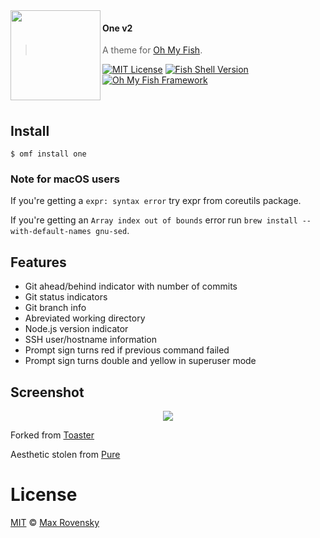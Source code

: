 <img src="https://cdn.rawgit.com/oh-my-fish/oh-my-fish/e4f1c2e0219a17e2c748b824004c8d0b38055c16/docs/logo.svg" align="left" width="144px" height="144px"/>

#### One v2
> A theme for [Oh My Fish](https://github.com/oh-my-fish/oh-my-fish).

[![MIT License](https://img.shields.io/badge/license-MIT-007EC7.svg?style=flat-square)](/LICENSE)
[![Fish Shell Version](https://img.shields.io/badge/fish-v2.2.0-007EC7.svg?style=flat-square)](https://fishshell.com)
[![Oh My Fish Framework](https://img.shields.io/badge/Oh%20My%20Fish-Framework-007EC7.svg?style=flat-square)](https://www.github.com/oh-my-fish/oh-my-fish)

<br/>


## Install

```fish
$ omf install one
```

### Note for macOS users
If you're getting a `expr: syntax error` try expr from coreutils package.

If you're getting an `Array index out of bounds` error run `brew install --with-default-names gnu-sed`.

## Features

* Git ahead/behind indicator with number of commits
* Git status indicators
* Git branch info
* Abreviated working directory
* Node.js version indicator
* SSH user/hostname information
* Prompt sign turns red if previous command failed
* Prompt sign turns double and yellow in superuser mode

## Screenshot

<p align="center">
  <a href="http://stuffs.fivepointseven.com/i/fish-one-screenshot.png">
    <img src="http://stuffs.fivepointseven.com/i/fish-one-screenshot.png">
  </a>
</p>


Forked from [Toaster](https://github.com/oh-my-fish/theme-toaster)

Aesthetic stolen from [Pure](https://github.com/sindresorhus/pure)

# License

[MIT][mit] © [Max Rovensky](http://github.com/rdev)


[mit]:            https://opensource.org/licenses/MIT
[author]:         https://github.com/rdev

[license-badge]:  https://img.shields.io/badge/license-MIT-007EC7.svg?style=flat-square
